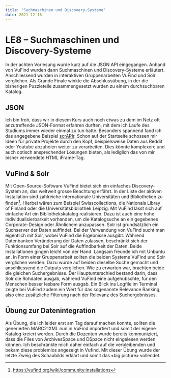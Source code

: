```yaml
---
title: "Suchmaschinen und Discovery-Systeme"
date: 2021-12-16
---
```


# LE8 – Suchmaschinen und Discovery-Systeme
In der achten Vorlesung wurde kurz auf die JSON API eingegangen. Anhand von VuFind wurden dann Suchmaschinen und Discovery-Systeme erläutert. Anschliessend wurden in interaktiven Gruppenarbeiten VuFind und Solr verglichen. Als Grande Finale winkte die Abschlussübung, in der die bisherigen Puzzleteile zusammengesetzt wurden zu einem durchsuchbaren Katalog.

## JSON
Ich bin froh, dass wir in diesem Kurs auch noch etwas zu dem im Netz oft anzutreffende JSON-Format erfahren durften, mit dem ich Laufe des Studiums immer wieder einmal zu tun hatte. Besonders spannend fand ich das angegebene Beispiel [scrAPIr](https://scrapir.org/). Schon auf der Startseite schossen mir Ideen für private Projekte durch den Kopf, beispielsweise Daten aus Reddit oder Youtube abzuholen weiter zu verarbeiten. Dies könnte komplexere und auch optisch ansprechender Lösungen bieten, als lediglich das von mir bisher verwendete HTML iFrame-Tag.

## VuFind & Solr
Mit Open-Source-Software VuFind bietet sich ein einfaches Discovery-System an, das weltweit grosse Beachtung erfährt. In der Liste der aktiven Installation sind zahlreiche internationale Universitäten und Bibliotheken zu finden[^1]. Hierbei wären zum Beispiel Swisscollections, die Nationals Libray of Finland oder die Universitätsbibliothek Leipzig. Mit VuFind lässt sich auf einfache Art ein Bibliothekskatalog realisieren. Dazu ist auch eine hohe Individualisierbarkeit vorhanden, um die Katalogsuche an ein gegebenes Corporate-Design oder Ähnlichem anzupassen.
Solr ist grundsätzlich ein Suchserver der Daten auffindet. Bei der Verwendung von VuFind sucht man eigentlich mit Solr, wobei VuFind die Ergebnisse ausgibt. Während Datenbanken Veränderung der Daten zulassen, beschränkt sich der Funktionsumfang bei Solr auf die Auffindbarkeit der Daten.
Beide Installationen gingen leicht von der Hand. Langsam freunde ich mit Unbuntu an.
In Form einer Gruppenarbeit sollten die beiden Systeme VuFind und Solr verglichen werden. Dazu wurde auf beiden dieselbe Suche gemacht und anschliessend die Outputs verglichen. Wie zu erwarten war, brachten beide die gleichen Suchergebnisse. Der Hauptunterschied bestand darin, dass Solr die Rohdaten ausgab, während VuFind eine aufgehübschte, für den Menschen besser lesbare Form ausgab. Ein Blick ins Logfile im Terminal zeigte bei VuFind zudem ein Wert für das sogenannte Relevance Ranking, also eine zusätzliche Filterung nach der Relevanz des Suchergebnisses. 

## Übung zur Datenintegration
Als Übung, die ich leider erst am Tag darauf machen konnte, sollten die generierten MARC21XML nun in VuFind importiert und somit der eigene Katalog kreiert werden. Durch die Dozenten wurde bereits kommuniziert, dass die Files von ArchivesSpace und DSpace nicht eingelesen werden können. Ich beschränkte mich daher einfach auf die verbleibenden und bekam diese problemlos angezeigt in Vufind. Mit dieser Übung wurde der letzte Zweig des Schaubilds erklärt und somit das «big picture» vollendet.

[^1]: https://vufind.org/wiki/community:installations

